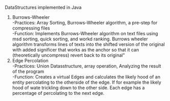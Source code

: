 DataStructures implemented in Java  
1. Burrows-Wheeler   
-Practices: Array Sorting, Burrows-Wheeler algorithm, a pre-step for compressing files  
-Function: Implements Burrows-Wheeler algorithm on text files using msd sorting, quick sorting, and workd ranking.  Burrows wheeler algorithm transforms lines of texts into the shifted version of the original with added significer that works   as the anchor so that it can (theoretically uncompress) revert back to its original"  
2. Edge Percolation  
-Practices: Union Datasstructure, array operation, Analyzing the result of the program  
-Function: Creates a virtual Edges and calculates the likely hood of an entity percolating to the otherside of the edge.  If for example the likely hood of wate trickling down to the other side.  Each edge has a percentage of percolating to the next edge.  


